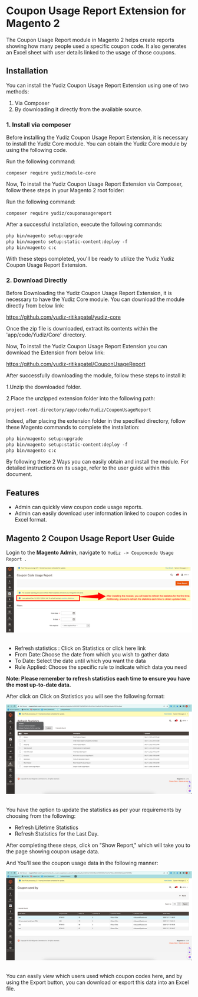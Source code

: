 # Coupon Usage Report Extension for Magento 2
The Coupon Usage Report module in Magento 2 helps create reports showing how many people used a specific coupon code. It also generates an Excel sheet with user details linked to the usage of those coupons.

## Installation

You can install the Yudiz Coupon Usage Report Extension using one of two methods:
 1. Via Composer 
 2. By downloading it directly from the available source.

### 1. Install via composer

Before installing the Yudiz Coupon Usage Report Extension, it is necessary to install the Yudiz Core module. You can obtain the Yudiz Core module by using the following code.

Run the following command:
```shell
composer require yudiz/module-core
```
Now, To install the Yudiz Coupon Usage Report Extension via Composer, follow these steps in   your Magento 2 root folder:

Run the following command:
```shell
composer require yudiz/couponusagereport
```
After a successful installation, execute the following commands:

```shell
php bin/magento setup:upgrade
php bin/magento setup:static-content:deploy -f
php bin/magento c:c
```

With these steps completed, you'll be ready to utilize the Yudiz Yudiz Coupon Usage Report Extension.

### 2. Download Directly

Before Downloading the Yudiz Coupon Usage Report Extension, it is necessary to have the Yudiz Core module. You can download the module directly from below link:

https://github.com/yudiz-ritikapatel/yudiz-core

Once the zip file is downloaded, extract its contents within the 'app/code/Yudiz/Core' directory.

Now, To install the Yudiz Coupon Usage Report Extension you can download the Extension from below link:

https://github.com/yudiz-ritikapatel/CouponUsageReport

After successfully downloading the module, follow these steps to install it:

1.Unzip the downloaded folder.

2.Place the unzipped extension folder into the following path:

```shell
project-root-directory/app/code/Yudiz/CouponUsageReport
```

Indeed, after placing the extension folder in the specified directory, follow these Magento commands to complete the installation:
```shell
php bin/magento setup:upgrade
php bin/magento setup:static-content:deploy -f
php bin/magento c:c
```

By following these 2 Ways you can easily obtain and install the module.  For detailed instructions on its usage, refer to the user guide within this document.


## Features 
- Admin can quickly view coupon code usage reports.
- Admin can easily download user information linked to coupon codes in Excel format.


## Magento 2 Coupon Usage Report User Guide

Login to the **Magento Admin**, navigate to `Yudiz -> Couponcode Usage Report `.

<div>
    <img src="./ReadmeImages/CouponCodeUsage.png" alt="CouponCodeUsage Image">
</div><br/>

- Refresh statistics : Click on Statistics or click here link
- From Date:Choose the date from which you wish to gather data
- To Date: Select the date until which you want the data
- Rule Applied: Choose the specific rule to indicate which data you need

**Note: Please remember to refresh statistics each time to ensure you have the most up-to-date data.**

After click on Click on Statistics you will see the following format:

<div>
    <img src="./ReadmeImages/CoponCodeUsage_Refresh.png" alt="CoponCodeUsage Refresh Image">
</div><br/>

You have the option to update the statistics as per your requirements by choosing from the following:
- Refresh Lifetime Statistics 
- Refresh Statistics for the Last Day.

After completing these steps, click on "Show Report," which will take you to the page showing coupon usage data.

And You'll see the coupon usage data in the following manner:

<div>
    <img src="./ReadmeImages/CouponCodeUsage_Data.png" alt="CouponCode Usage Data Image">
</div><br/>

You can easily view which users used which coupon codes here, and by using the Export button, you can download or export this data into an Excel file.
